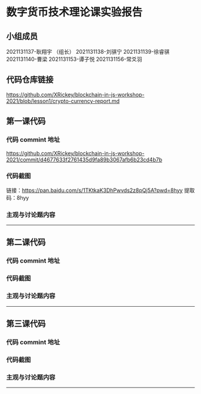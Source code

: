 # 数字货币技术理论课实验报告

## 小组成员

2021131137-耿翔宇 （组长）
2021131138-刘骐宁
2021131139-徐睿骐
2021131140-曹梁
2021131153-谭子悦
2021131156-常爻羽


## 代码仓库链接

https://github.com/XRickey/blockchain-in-js-workshop-2021/blob/lesson1/crypto-currency-report.md



## 第一课代码


### 代码 commint 地址

https://github.com/XRickey/blockchain-in-js-workshop-2021/commit/d4677633f2761435d9fa89b3067afb6b23cd4b7b


### 代码截图

链接：https://pan.baidu.com/s/1TKtkaK3DhPwvds2z8pQj5A?pwd=8hyy 
提取码：8hyy

### 主观与讨论题内容

---



## 第二课代码


### 代码 commint 地址




### 代码截图



### 主观与讨论题内容

---



## 第三课代码


### 代码 commint 地址




### 代码截图



### 主观与讨论题内容

---
